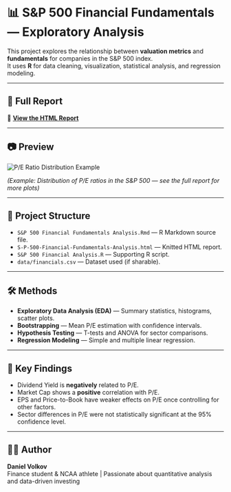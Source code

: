 # 📊 S&P 500 Financial Fundamentals — Exploratory Analysis

This project explores the relationship between **valuation metrics** and **fundamentals** for companies in the S&P 500 index.  
It uses **R** for data cleaning, visualization, statistical analysis, and regression modeling.

---

## 📄 Full Report
🔗 [**View the HTML Report**](https://monitsu1337.github.io/S-P-500-financial-analysis/S-P-500-Financial-Fundamentals-Analysis.html)

---

## 📷 Preview
![P/E Ratio Distribution Example](preview_pe_distribution.png)

*(Example: Distribution of P/E ratios in the S&P 500 — see the full report for more plots)*

---

## 📂 Project Structure
- `S&P 500 Financial Fundamentals Analysis.Rmd` — R Markdown source file.
- `S-P-500-Financial-Fundamentals-Analysis.html` — Knitted HTML report.
- `S&P 500 Financial Analysis.R` — Supporting R script.
- `data/financials.csv` — Dataset used (if sharable).

---

## 🛠 Methods
- **Exploratory Data Analysis (EDA)** — Summary statistics, histograms, scatter plots.
- **Bootstrapping** — Mean P/E estimation with confidence intervals.
- **Hypothesis Testing** — T-tests and ANOVA for sector comparisons.
- **Regression Modeling** — Simple and multiple linear regression.

---

## 📌 Key Findings
- Dividend Yield is **negatively** related to P/E.
- Market Cap shows a **positive** correlation with P/E.
- EPS and Price-to-Book have weaker effects on P/E once controlling for other factors.
- Sector differences in P/E were not statistically significant at the 95% confidence level.

---

## 🧑‍💻 Author
**Daniel Volkov**  
Finance student & NCAA athlete | Passionate about quantitative analysis and data-driven investing
